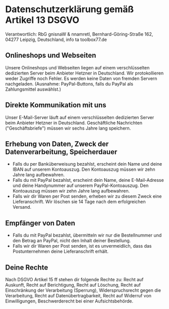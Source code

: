 # Datenschutzerklärung gemäß Artikel 13 DSGVO

Verantwortlich: <span class="ritole">RbG gnisnaW &amp; nnamretI</span>, Bernhard-Göring-Straße 162, 04277 Leipzig, Deutschland, info <span class="ritole">ta</span> toolbox77.de

## Onlineshops und Webseiten

Unsere Onlineshops und Webseiten liegen auf einem verschlüsselten dedizierten Server beim Anbieter Hetzner in Deutschland. Wir protokollieren weder Zugriffe noch Fehler. Es werden keine Daten von fremden Servern nachgeladen. (Ausnahme: PayPal-Buttons, falls du PayPal als Zahlungsmittel auswählst.)

## Direkte Kommunikation mit uns

Unser E-Mail-Server läuft auf einem verschlüsselten dedizierten Server beim Anbieter Hetzner in Deutschland. Geschäftliche Nachrichten ("Geschäftsbriefe") müssen wir sechs Jahre lang speichern.

## Erhebung von Daten, Zweck der Datenverarbeitung, Speicherdauer

* Falls du per Banküberweisung bezahlst, erscheint dein Name und deine IBAN auf unserem Kontoauszug. Den Kontoauszug müssen wir zehn Jahre lang aufbewahren.
* Falls du mit PayPal bezahlst, erscheint dein Name, deine E-Mail-Adresse und deine Handynummer auf unserem PayPal-Kontoauszug. Den Kontoauszug müssen wir zehn Jahre lang aufbewahren.
* Falls wir dir Waren per Post senden, erheben wir zu diesem Zweck eine Lieferanschrift. Wir löschen sie 14&nbsp;Tage nach dem erfolgreichen Versand.

## Empfänger von Daten

* Falls du mit PayPal bezahlst, übermitteln wir nur die Bestellnummer und den Betrag an PayPal, nicht den Inhalt deiner Bestellung.
* Falls wir dir Waren per Post senden, ist es unvermeidlich, dass das Postunternehmen deine Lieferanschrift erhält.

## Deine Rechte

Nach DSGVO Artikel 15 ff stehen dir folgende Rechte zu: Recht auf Auskunft, Recht auf Berichtigung, Recht auf Löschung, Recht auf Einschränkung der Verarbeitung (Sperrung), Widerspruchsrecht gegen die Verarbeitung, Recht auf Datenübertragbarkeit, Recht auf Widerruf von Einwilligungen, Beschwerderecht bei einer Aufsichtsbehörde.
